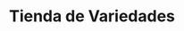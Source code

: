 ---
title: "Tienda de Variedades"
url: /ciudad-satelite/tienda-de-variedades-avenida-jose-agustin/
shop: comodidad
---